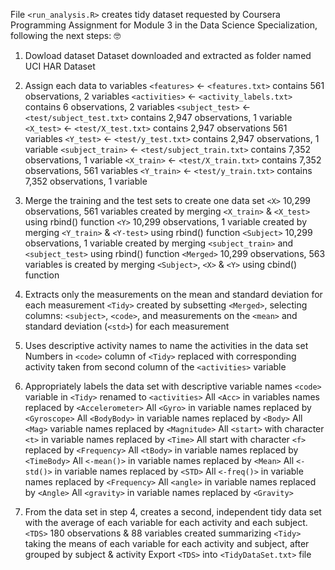 File `<run_analysis.R>` creates tidy dataset requested by Coursera Programming Assignment for Module 3 in the Data Science Specialization, following the next steps: :nerd_face:

1. Dowload dataset
Dataset downloaded and extracted as folder named UCI HAR Dataset

2. Assign each data to variables 
`<features>` <- `<features.txt>` contains 561 observations, 2 variables 
`<activities>` <- `<activity_labels.txt>` contains 6 observations, 2 variables
`<subject_test>` <- `<test/subject_test.txt>` contains 2,947 observations, 1 variable
`<X_test>` <- `<test/X_test.txt>` contains 2,947 observations 561 variables 
`<Y_test>` <- `<test/y_test.txt>` contains 2,947 observations, 1 variable
`<subject_train>` <- `<test/subject_train.txt>` contains 7,352 observations, 1 variable
`<X_train>` <- `<test/X_train.txt>` contains 7,352 observations, 561 variables 
`<Y_train>` <- `<test/y_train.txt>` contains 7,352 observations, 1 variable

3. Merge the training and the test sets to create one data set 
`<X>`       10,299 observations, 561 variables created by merging `<X_train>` & `<X_test>` using rbind() function
`<Y>`       10,299 observations, 1 variable created by merging `<Y_train>` & `<Y-test>` using rbind() function
`<Subject>` 10,299 observations, 1 variable created by merging `<subject_train>` and `<subject_test>` using rbind() function
`<Merged>`  10,299 observations, 563 variables is created by merging `<Subject>`, `<X>` & `<Y>` using cbind() function

4. Extracts only the measurements on the mean and standard deviation for each measurement
`<Tidy>`    created by subsetting `<Merged>`, selecting columns: `<subject>`, `<code>`, and measurements on the `<mean>` and standard deviation (`<std>`) for each measurement

5. Uses descriptive activity names to name the activities in the data set
Numbers in `<code>` column of `<Tidy>` replaced with corresponding activity taken from second column of the `<activities>` variable

6. Appropriately labels the data set with descriptive variable names 
`<code>` variable in `<Tidy>` renamed to `<activities>`
All `<Acc>` in variables names replaced by `<Accelerometer>` 
All `<Gyro>` in variable names replaced by `<Gyroscope>` 
All `<BodyBody>` in variable names replaced by `<Body>` 
All `<Mag>` variable names replaced by `<Magnitude>`
All `<start>` with character `<t>` in variable names replaced by `<Time>`
All start with character `<f>` replaced by `<Frequency>`
All `<tBody>` in variable names replaced by `<TimeBody>`
All `<-mean()>` in variable names replaced by `<Mean>` 
All `<-std()>` in variable names replaced by `<STD>`
All `<-freq()>` in variable names replaced by `<Frequency>`
All `<angle>` in variable names replaced by `<Angle>` 
All `<gravity>` in variable names replaced by `<Gravity>`

7. From the data set in step 4, creates a second, independent tidy data set with the average of each variable for each activity and each subject.
`<TDS>`     180 observations & 88 variables created summarizing `<Tidy>` taking the means of each variable for each activity and subject, after grouped by subject & activity
Export `<TDS>` into `<TidyDataSet.txt>` file
